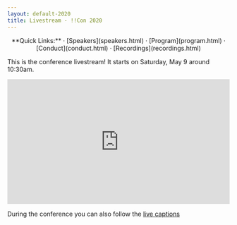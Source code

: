 ```yaml
---
layout: default-2020
title: Livestream - !!Con 2020
---
```


<p style="text-align: center;">
  **Quick Links:**
  &middot;
  [Speakers](speakers.html)
  &middot;
  [Program](program.html)
  &middot;
  [Conduct](conduct.html)
  &middot;
  [Recordings](recordings.html)
</p>


This is the conference livestream! It starts on Saturday, May 9 around 10:30am.


<!-- todo: update with sunday livestream link on Sunday night: https://youtu.be/EReoVpb9LJo -->

<div align="center">
<style>.embed-container { position: relative; padding-bottom: 56.25%; height: 0; overflow: hidden; max-width: 100%; } .embed-container iframe, .embed-container object, .embed-container embed { position: absolute; top: 0; left: 0; width: 100%; height: 100%; }</style><div class='embed-container'><iframe src='https://www.youtube.com/embed/QEZ0N0rrbL0' frameborder='0' allowfullscreen></iframe></div>
</div>

During the conference you can also follow the <a href="https://www.streamtext.net/player?event=bangbangcon">live captions</a>
